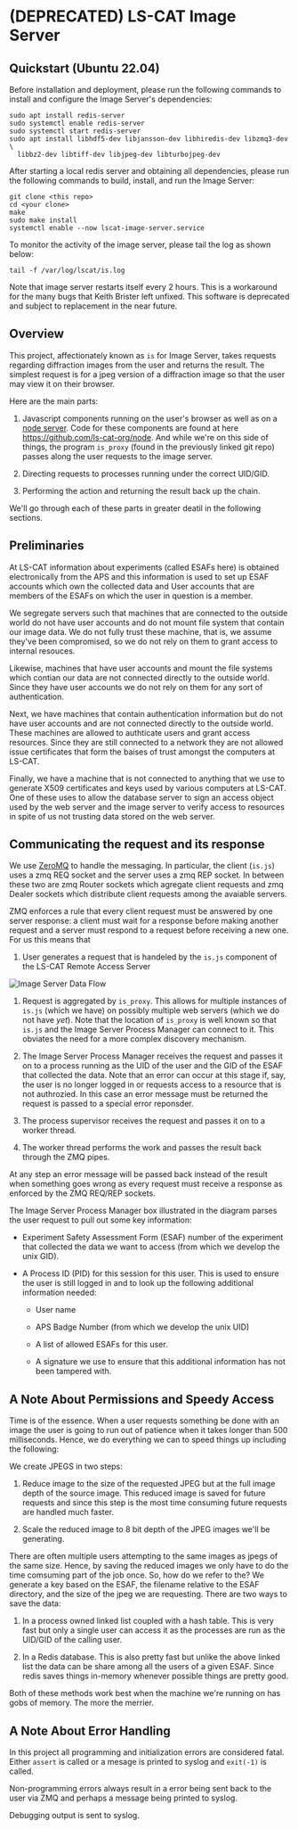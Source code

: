 (DEPRECATED) LS-CAT Image Server
================================

Quickstart (Ubuntu 22.04)
-------------------------
Before installation and deployment, please run the following commands 
to install and configure the Image Server's dependencies:
```
sudo apt install redis-server
sudo systemctl enable redis-server
sudo systemctl start redis-server
sudo apt install libhdf5-dev libjansson-dev libhiredis-dev libzmq3-dev \
  libbz2-dev libtiff-dev libjpeg-dev libturbojpeg-dev
```

After starting a local redis server and obtaining all dependencies,
please run the following commands to build, install, and run the Image Server:
```
git clone <this repo>
cd <your clone>
make
sudo make install
systemctl enable --now lscat-image-server.service
```

To monitor the activity of the image server, please tail the log as shown below:
```
tail -f /var/log/lscat/is.log
```

Note that image server restarts itself every 2 hours. This is a workaround for the many bugs that Keith Brister left unfixed. This software is deprecated and subject to replacement in the near future.

Overview
--------

This project, affectionately known as `is` for Image Server, takes
requests regarding diffraction images from the user and returns the
result.  The simplest request is for a jpeg version of a diffraction
image so that the user may view it on their browser.

Here are the main parts:

1. Javascript components running on the user's browser as well as on a
   [node server](https://nodejs.org).  Code for these components are
   found at here https://github.com/ls-cat-org/node.  And while
   we're on this side of things, the program `is_proxy` (found in the
   previously linked git repo) passes along the user
   requests to the image server.

2. Directing requests to processes running under the correct UID/GID.

3. Performing the action and returning the result back up the chain.


We'll go through each of these parts in greater deatil in the
following sections.


Preliminaries
-------------

At LS-CAT information about experiments (called ESAFs here) is
obtained electronically from the APS and this information is used to
set up ESAF accounts which own the collected data and User accounts
that are members of the ESAFs on which the user in question is a
member.

We segregate servers such that machines that are connected to the
outside world do not have user accounts and do not mount file system
that contain our image data.  We do not fully trust these machine,
that is, we assume they've been compromised, so we do not rely on them
to grant access to internal resouces.

Likewise, machines that have user accounts and mount the file systems
which contian our data are not connected directly to the outside
world.  Since they have user accounts we do not rely on them for any
sort of authentication.

Next, we have machines that contain authentication information but do
not have user accounts and are not connected directly to the outside
world.  These machines are allowed to authticate users and grant
access resources.  Since they are still connected to a network they
are not allowed issue certificates that form the baises of trust
amongst the computers at LS-CAT.

Finally, we have a machine that is not connected to anything that we
use to generate X509 certificates and keys used by various computers
at LS-CAT.  One of these uses to allow the database server to sign an
access object used by the web server and the image server to verify
access to resources in spite of us not trusting data stored on the web
server.


Communicating the request and its response
------------------------------------------

We use [ZeroMQ](http://zeromq.org) to handle the messaging.  In
particular, the client (`is.js`) uses a zmq REQ socket and the server
uses a zmq REP socket.  In between these two are zmq Router sockets
which agregate client requests and zmq Dealer sockets which
distribute client requests among the avaiable servers.

ZMQ enforces a rule that every client request must be answered by one
server response: a client must wait for a response before making
another request and a server must respond to a request before
receiving a new one.  For us this means that

1. User generates a request that is handeled by the `is.js` component
   of the LS-CAT Remote Access Server

![Image Server Data Flow](isOverview.png)
<!--@image latex isOverview.eps "Image Server Data Flow"-->

1. Request is aggregated by `is_proxy`.  This allows for multiple
   instances of `is.js` (which we have) on possibly multiple web
   servers (which we do not have *yet*).  Note that the location of
   `is_proxy` is well known so that `is.js` and the Image Server
   Process Manager can connect to it.  This obviates the need for a
   more complex discovery mechanism.

1. The Image Server Process Manager receives the request and passes it
   on to a process running as the UID of the user and the GID of the
   ESAF that collected the data.  Note that an error can occur at this
   stage if, say, the user is no longer logged in or requests access
   to a resource that is not authrozied.  In this case an error
   message must be returned the request is passed to a special error
   reponsder.

1. The process supervisor receives the request and passes it on to a
   worker thread.

1. The worker thread performs the work and passes the result back
   through the ZMQ pipes.

At any step an error message will be passed back instead of the result
when something goes wrong as every request must receive a response as
enforced by the ZMQ REQ/REP sockets.

The Image Server Process Manager box illustrated in the diagram parses
the user request to pull out some key information:

 - Experiment Safety Assessment Form (ESAF) number of the experiment
   that collected the data we want to access (from which we develop
   the unix GID).

 - A Process ID (PID) for this session for this user.  This is used to
   ensure the user is still logged in and to look up the following
   additional information needed:

    + User name

    + APS Badge Number (from which we develop the unix UID)

    + A list of allowed ESAFs for this user.

    + A signature we use to ensure that this additional
      information has not been tampered with.

A Note About Permissions and Speedy Access
------------------------------------------

Time is of the essence.  When a user requests something be done with
an image the user is going to run out of patience when it takes longer
than 500 milliseconds.  Hence, we do everything we can to speed things
up including the following:

We create JPEGS in two steps:

 1. Reduce image to the size of the requested JPEG but at the full
    image depth of the source image.  This reduced image is saved for
    future requests and since this step is the most time consuming
    future requests are handled much faster.

 1. Scale the reduced image to 8 bit depth of the JPEG images we'll be
    generating.

There are often multiple users attempting to the same images as jpegs
of the same size.  Hence, by saving the reduced images we only have to
do the time comsuming part of the job once.  So, how do we refer to
the?  We generate a key based on the ESAF, the filename relative to
the ESAF directory, and the size of the jpeg we are requesting.  There
are two ways to save the data:

 1. In a process owned linked list coupled with a hash table.  This is
    very fast but only a single user can access it as the processes
    are run as the UID/GID of the calling user.

 1. In a Redis database.  This is also pretty fast but unlike the
    above linked list the data can be share among all the users of a
    given ESAF.  Since redis saves things in-memory whenever possible
    things are pretty good.

Both of these methods work best when the machine we're running on has
gobs of memory.  The more the merrier.


A Note About Error Handling
---------------------------

In this project all programming and initialization errors are
considered fatal.  Either `assert` is called or a mesage is printed
to syslog and `exit(-1)` is called.

Non-programming errors always result in a error being sent back to the
user via ZMQ and perhaps a message being printed to syslog.

Debugging output is sent to syslog.

